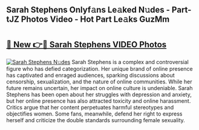 ## Sarah Stephens Onlyf𝚊ns Le𝚊ked N𝚞des - Part-tJZ Photos Video - Hot Part Le𝚊ks GuzMm

# <h2><a href="http://ab79520.deff.icu/?id=Sarah+Stephens">🔗 New 👉🔴 Sarah Stephens VIDEO Photos</a></h2>

[![Sarah Stephens N𝚞des](https://i.imgur.com/rIISA9y.gif)](http://ab79520.deff.icu/?id=Sarah+Stephens)
Sarah Stephens is a complex and controversial figure who has defied categorization. Her unique brand of online presence has captivated and enraged audiences, sparking discussions about censorship, sexualization, and the nature of online communities. While her future remains uncertain, her impact on online culture is undeniable. Sarah Stephens has been open about her struggles with depression and anxiety, but her online presence has also attracted toxicity and online harassment. Critics argue that her content perpetuates harmful stereotypes and objectifies women. Some fans, meanwhile, defend her right to express herself and criticize the double standards surrounding female sexuality.

